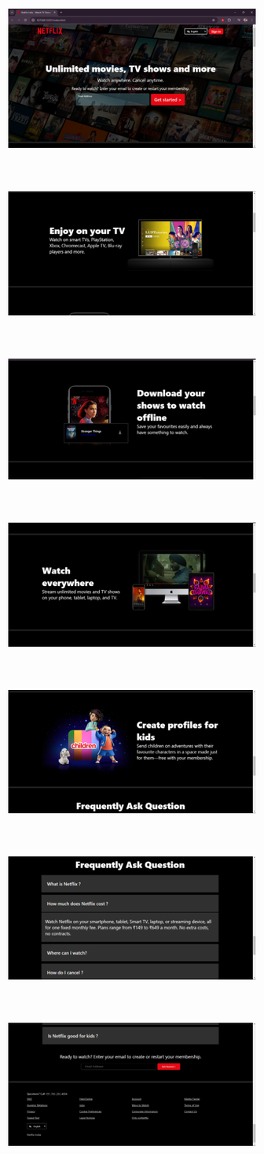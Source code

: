 
![main](/WebsiteSnap/main.png)
<br>
<br>
<br>
<br>
<br>
<br>
![sec1](/WebsiteSnap/sec1.png)
<br>
<br>
<br>
<br>
<br>
<br>
![sec2](/WebsiteSnap/sec2.png)
<br>
<br>
<br>
<br>
<br>
<br>
![sec3](/WebsiteSnap/sec3.png)
<br>
<br>
<br>
<br>
<br>
<br>
![sec4](/WebsiteSnap/sec4.png)
<br>
<br>
<br>
<br>
<br>
<br>
![faq](/WebsiteSnap/faq.png)
<br>
<br>
<br>
<br>
<br>
<br>
![footer](/WebsiteSnap/footer.png)
<br>
<br>
<br>
<br>
<br>
<br>

